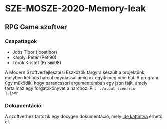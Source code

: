 # SZE-MOSZE-2020-Memory-leak

## RPG Game szoftver

### Csapattagok
* Joós Tibor (joostibor)
* Károlyi Péter (Peti96)
* Török Kristóf (Krisiiii98)

A Modern Szoftverfejlesztési Eszközök tárgyra készült a projektünk, melyben két hős harcol egymással amíg az egyik meg nem hal. A program úgy működik, hogy parancssori argumentumban egy json fájlt, amely tartalmaz egy forgatókönyvet a harchoz. Pl.: <code> ./a.out scenario 1.json </code> 

### Dokumentáció
A szoftverhez tartozik egy doxygen dokumentáció, mely [ide kattintva](https://teaching-projects.github.io/SZE-MOSZE-2020-Memory-leak/) érhető el.
